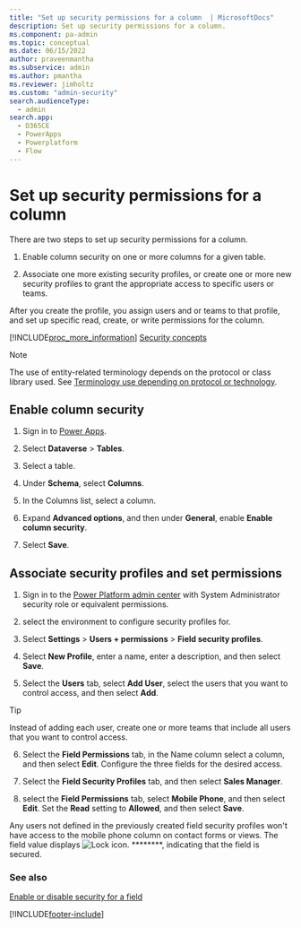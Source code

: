 ```yaml
---
title: "Set up security permissions for a column  | MicrosoftDocs"
description: Set up security permissions for a column.
ms.component: pa-admin
ms.topic: conceptual
ms.date: 06/15/2022
author: praveenmantha
ms.subservice: admin
ms.author: pmantha
ms.reviewer: jimholtz
ms.custom: "admin-security"
search.audienceType: 
  - admin
search.app:
  - D365CE
  - PowerApps
  - Powerplatform
  - Flow
---
```

# Set up security permissions for a column 

There are two steps to set up security permissions for a column.

1. Enable column security on one or more columns for a given table.  
  
2. Associate one more existing security profiles, or create one or more new security profiles to grant the appropriate access to specific users or teams.  

After you create the profile, you assign users and or teams to that profile, and set up specific read, create, or write permissions for the column.  
  
[!INCLUDE[proc_more_information](../includes/proc-more-information.md)] [Security concepts](wp-security-cds.md)  

> [!NOTE]
> The use of entity-related terminology depends on the protocol or class library used. See [Terminology use depending on protocol or technology](/power-apps/developer/data-platform/understand-terminology).


## Enable column security

1. Sign in to [Power Apps](https://make.powerapps.com/).

2. Select **Dataverse** > **Tables**.

3. Select a table.

4. Under **Schema**, select **Columns**.

5. In the Columns list, select a column.

6. Expand **Advanced options**, and then under **General**, enable **Enable column security**.

7. Select **Save**.

## Associate security profiles and set permissions

1. Sign in to the [Power Platform admin center](https://admin.powerplatform.microsoft.com) with System Administrator security role or equivalent permissions.

2. select the environment to configure security profiles for. 

3. Select **Settings** > **Users + permissions** > **Field security profiles**. 

4. Select **New Profile**, enter a name, enter a description, and then select **Save**.  

5. Select the **Users** tab, select **Add User**, select the users that you want to control access, and then select **Add**. 

  > [!TIP]
  > Instead of adding each user, create one or more teams that include all users that you want to control access. 

6. Select the **Field Permissions** tab, in the Name column select a column, and then select **Edit**. Configure the three fields for the desired access.  

7. Select the **Field Security Profiles** tab, and then select **Sales Manager**. 

8. select the **Field Permissions** tab, select **Mobile Phone**, and then select **Edit**. Set the **Read** setting to **Allowed**, and then select **Save**.

Any users not defined in the previously created field security profiles won't have access to the mobile phone column on contact forms or views. The field value displays ![Lock icon.](../admin/media/admin-field-level-security-lock.png "Lock icon") ********, indicating that the field is secured.  
  
### See also  
 [Enable or disable security for a field](enable-disable-security-field.md)





[!INCLUDE[footer-include](../includes/footer-banner.md)]



